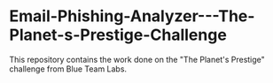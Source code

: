# Email-Phishing-Analyzer---The-Planet-s-Prestige-Challenge
This repository contains the work done on the "The Planet's Prestige" challenge from Blue Team Labs.
